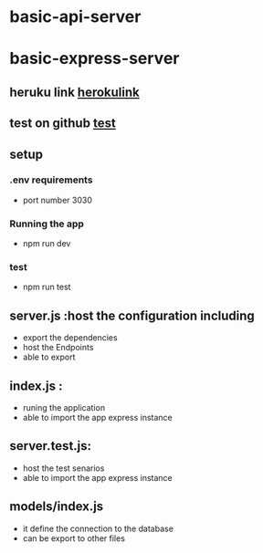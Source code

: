 # basic-api-server

# basic-express-server

## heruku link [herokulink](https://ehabexpressrestapi.herokuapp.com/)

## test on github [test](https://github.com/Ehabalshrida/basic-api-server/actions)

## setup 

### .env requirements

 - port number 3030

 ### Running the app
 - npm run dev


 ### test 
 - npm run test


 ## server.js :host the configuration including
-  export the dependencies
- host the Endpoints
- able to export 

## index.js :
- runing the application 
- able to import the app express instance 

## server.test.js:
- host the test senarios
- able to import the app express instance

## models/index.js
- it define the connection to the database
- can be export to other files 
